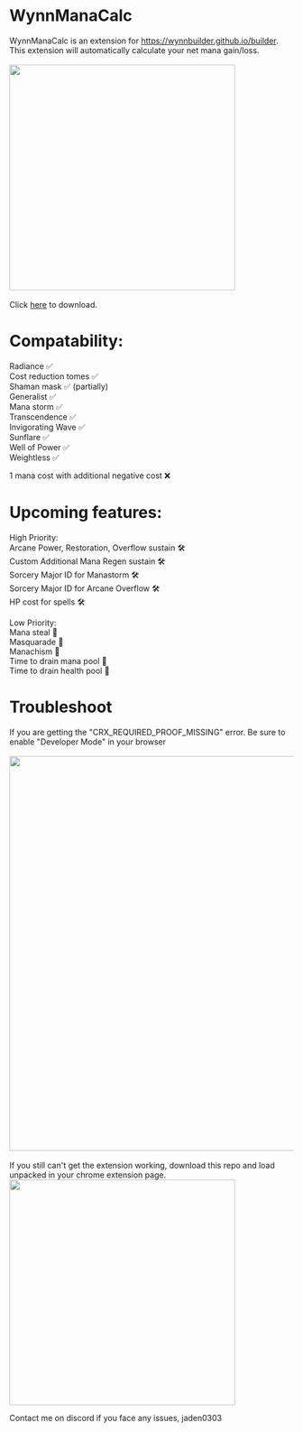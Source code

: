 # WynnManaCalc

WynnManaCalc is an extension for https://wynnbuilder.github.io/builder. This extension will automatically calculate your net mana gain/loss. <br>
<br>
<img src="https://github.com/user-attachments/assets/3a0bf951-979e-40ac-8aa8-eb1fbf989fe6" width="400" /> <br>
<br>
Click [here](https://github.com/jdn2005/wynnManaCalc/releases/tag/1.2) to download.<br>

# Compatability:
Radiance ✅ <br>
Cost reduction tomes ✅ <br>
Shaman mask ✅ (partially) <br>
Generalist ✅ <br>
Mana storm ✅ <br>
Transcendence ✅ <br>
Invigorating Wave ✅ <br>
Sunflare ✅ <br>
Well of Power ✅ <br>
Weightless ✅ <br>

1 mana cost with additional negative cost ❌ <br>

# Upcoming features: <br>
High Priority: <br>
Arcane Power, Restoration, Overflow sustain 🛠️ <br> 
Custom Additional Mana Regen sustain 🛠️ <br> 
Sorcery Major ID for Manastorm 🛠️ <br> 
Sorcery Major ID for Arcane Overflow 🛠️ <br> 
HP cost for spells 🛠️ <br> 

Low Priority: <br> 
Mana steal 🔨 <br> 
Masquarade 🔨 <br> 
Manachism 🔨 <br>
Time to drain mana pool 🔨 <br>
Time to drain health pool 🔨 <br>

# Troubleshoot <br>
If you are getting the "CRX_REQUIRED_PROOF_MISSING" error. Be sure to enable "Developer Mode" in your browser <br>
<br>
<img src="https://github.com/user-attachments/assets/f66e69ad-fddb-4c7d-8fc0-3ddbc815ec17" width="700"/> <br>
<br>
If you still can't get the extension working, download this repo and load unpacked in your chrome extension page. <br>
<img src="https://github.com/user-attachments/assets/ef449d51-e57f-42a4-8db2-a7b9ec064386" width="400"/> <br>

Contact me on discord if you face any issues, jaden0303 <br>
